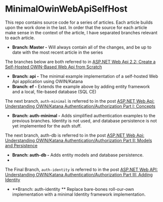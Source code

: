 # MinimalOwinWebApiSelfHost

This repo contains source code for a series of articles. Each article builds upon the work done in the last. In order that the source for each article make sense in the context of the article, I have separated branches relevant to each article. 

* **Branch: Master -** Will always contain all of the changes, and be up to date with the most recent article in the series

The branches below are both referred to in [ASP.NET Web Api 2.2: Create a Self-Hosted OWIN-Based Web Api from Scratch](http://typecastexception.com/post/2015/01/11/ASPNET-Web-Api-22-Create-a-Self-Hosted-OWIN-Based-Web-Api-from-Scratch.aspx)

* **Branch: api -** The minimal example implementation of a self-hosted Web Api application using OWIN/Katana
* **Branch: ef -** Extends the example above by adding entity framework and a local, file-based database (SQL CE)

The next branch, `auth-minimal` is referred to in the post [ASP.NET Web Api: Understanding OWIN/Katana Authentication/Authorization Part I: Concepts](http://typecastexception.com/post/2015/01/19/ASPNET-Web-Api-Understanding-OWINKatana-AuthenticationAuthorization-Part-I-Concepts.aspx)

* **Branch: auth-minimal -** Adds simplified authentication examples to the previous branches. Identity is not used, and database persistence is not yet implemented for the auth stuff. 

The next branch, auth-db is referred to in the post [ASP.NET Web Api: Understanding OWIN/Katana Authentication/Authorization Part II: Models and Persistence](http://typecastexception.com/post/2015/01/25/ASPNET-Web-Api-Understanding-OWINKatana-AuthenticationAuthorization-Part-II-Models-and-Persistence.aspx)

* **Branch: auth-db -** Adds entity models and database persistence.
* 

The Final Branch, `auth-identity` is referred to in the post [ASP.NET Web API: Understanding OWIN/Katana Authentication/Authorization Part III: Adding Identity](http://typecastexception.com/post/2015/02/15/ASPNET-Web-API-Understanding-OWINKatana-AuthenticationAuthorization-Part-III-Adding-Identity.aspx)

* **Branch: auth-identity ** Replace bare-bones roll-our-own implementation with a minimal Identity framework implementation.


